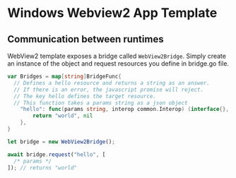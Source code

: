 # Windows Webview2 App Template

## Communication between runtimes

WebView2 template exposes a bridge called `WebView2Bridge`. Simply create an instance of the object and request resources you define in bridge.go file.

```go
var Bridges = map[string]BridgeFunc{
  // Defines a hello resource and returns a string as an answer.
  // If there is an error, the javascript promise will reject.
  // The key hello defines the target resource.
  // This function takes a params string as a json object
	"hello": func(params string, interop common.Interop) (interface{}, error) {
		return "world", nil
	},
}
```

```javascript
let bridge = new WebView2Bridge();

await bridge.request("hello", [
  /* params */
]); // returns "world"
```
